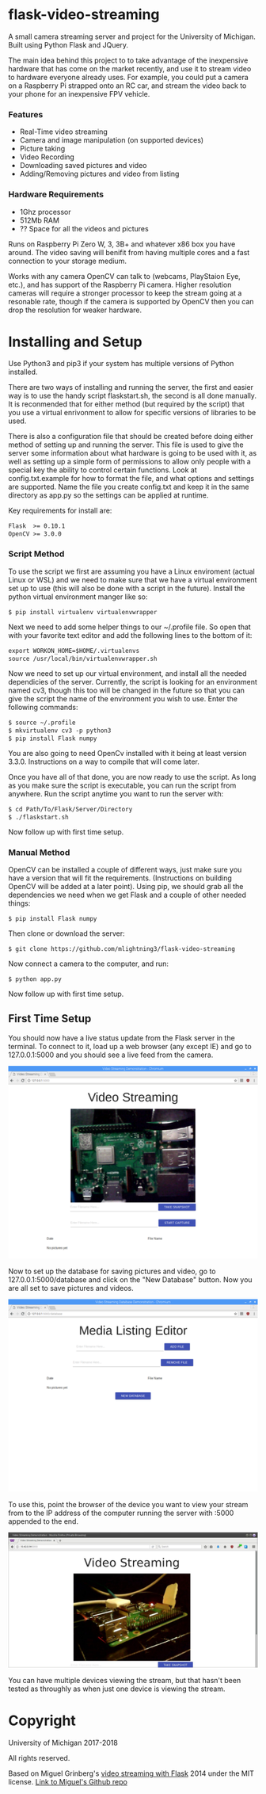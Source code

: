 flask-video-streaming
=====================
A small camera streaming server and project for the University of Michigan. Built using
Python Flask and JQuery.

The main idea behind this project to to take advantage of the inexpensive hardware that
has come on the market recently, and use it to stream video to hardware everyone already
uses. For example, you could put a camera on a Raspberry Pi strapped onto an RC car, and
stream the video back to your phone for an inexpensive FPV vehicle.

### Features

* Real-Time video streaming
* Camera and image manipulation (on supported devices)
* Picture taking
* Video Recording
* Downloading saved pictures and video
* Adding/Removing pictures and video from listing

### Hardware Requirements

* 1Ghz processor
* 512Mb RAM
* ?? Space for all the videos and pictures

Runs on Raspberry Pi Zero W, 3, 3B+ and whatever x86 box you have around. The video
saving will benifit from having multiple cores and a fast connection to your storage
medium.

Works with any camera OpenCV can talk to (webcams, PlayStaion Eye, etc.), and
has support of the Raspberry Pi camera.
Higher resolution cameras will require a stronger processor to keep the stream going
at a resonable rate, though if the camera is supported by OpenCV then you can drop the
resolution for weaker hardware.

Installing and Setup
====================
Use Python3 and pip3 if your system has multiple versions of Python installed.

There are two ways of installing and running the server, the first and easier way
is to use the handy script flaskstart.sh, the second is all done manually. It is
reconmended that for either method (but required by the script) that you use a
virtual enrivonment to allow for specific versions of libraries to be used.

There is also a configuration file that should be created before doing either
method of setting up and running the server. This file is used to give the server
some information about what hardware is going to be used with it, as well as
setting up a simple form of permissions to allow only people with a special key
the ability to control certain functions. Look at config.txt.example for how to
format the file, and what options and settings are supported. Name the file you
create config.txt and keep it in the same directory as app.py so the settings
can be applied at runtime.

Key requirements for install are:

```
Flask  >= 0.10.1
OpenCV >= 3.0.0
```

### Script Method

To use the script we first are assuming you have a Linux enviroment (actual
Linux or WSL) and we need to make sure that we have a virtual environment set up
to use (this will also be done with a script in the future).
Install the python virtual environment manger like so:

```
$ pip install virtualenv virtualenvwrapper
```

Next we need to add some helper things to our ~/.profile file. So open that
with your favorite text editor and add the following lines to the bottom of it:

```
export WORKON_HOME=$HOME/.virtualenvs
source /usr/local/bin/virtualenvwrapper.sh
```

Now we need to set up our virtual environment, and install all the needed
dependicies of the server. Currently, the script is looking for an
environment named cv3, though this too will be changed in the future so
that you can give the script the name of the environment you wish to use.
Enter the following commands:

```
$ source ~/.profile
$ mkvirtualenv cv3 -p python3
$ pip install Flask numpy
```

You are also going to need OpenCv installed with it being at least version
3.3.0. Instructions on a way to compile that will come later.

Once you have all of that done, you are now ready to use the script. As long
as you make sure the script is executable, you can run the script from
anywhere. Run the script anytime you want to run the server with:

```
$ cd Path/To/Flask/Server/Directory
$ ./flaskstart.sh
```

Now follow up with first time setup.

### Manual Method

OpenCV can be installed a couple of different ways, just make sure you have a
version that will fit the requirements. (Instructions on building OpenCV will
be added at a later point).
Using pip, we should grab all the dependencies we need when we get Flask and a
couple of other needed things:

```
$ pip install Flask numpy
```

Then clone or download the server:

```
$ git clone https://github.com/mlightning3/flask-video-streaming
```

Now connect a camera to the computer, and run:

```
$ python app.py
```

Now follow up with first time setup.

## First Time Setup

You should now have a live status update from the Flask server in the terminal.
To connect to it, load up a web browser (any except IE) and go to 127.0.0.1:5000
and you should see a live feed from the camera.

![Connecting locally on Raspberry Pi](documentation/images/connect_local.png)

Now to set up the database for saving pictures and video, go to 127.0.0.1:5000/database
and click on the "New Database" button. Now you are all set to save pictures and videos.

![Setting up database](documentation/images/database_editor.png)

To use this, point the browser of the device you want to view your stream from
to the IP address of the computer running the server with :5000 appended to the end.

![Connecting remotely](documentation/images/connect_remote.jpeg)

You can have multiple devices viewing the stream, but that hasn't been tested as
throughly as when just one device is viewing the stream.

Copyright
=========
University of Michigan 2017-2018

All rights reserved.

Based on Miguel Grinberg's [video streaming with Flask](http://blog.miguelgrinberg.com/post/video-streaming-with-flask) 2014 under the MIT license.
[Link to Miguel's Github repo](https://github.com/miguelgrinberg/flask-video-streaming)
